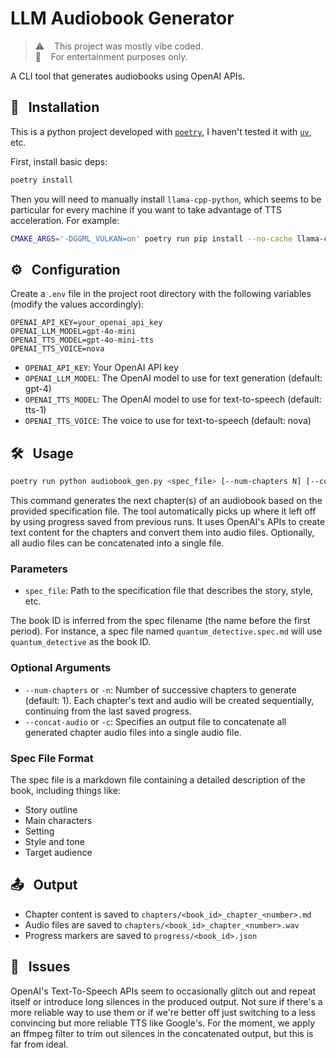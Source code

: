 # LLM Audiobook Generator

> ⚠️ &nbsp;&nbsp; This project was mostly vibe coded.<br /> 🍿 &nbsp;&nbsp; For entertainment purposes only.

A CLI tool that generates audiobooks using OpenAI APIs.

## 🚀 &nbsp; Installation

This is a python project developed with [`poetry`](https://python-poetry.org/), I haven't tested it with [`uv`](https://github.com/astral-sh/uv), etc.

First, install basic deps:

```bash
poetry install
```

Then you will need to manually install `llama-cpp-python`, which seems to be particular for every machine if you want to take advantage of TTS acceleration. For example:
```bash
CMAKE_ARGS='-DGGML_VULKAN=on' poetry run pip install --no-cache llama-cpp-python
```

## ⚙️ &nbsp; Configuration

Create a `.env` file in the project root directory with the following variables (modify the values accordingly):

```
OPENAI_API_KEY=your_openai_api_key
OPENAI_LLM_MODEL=gpt-4o-mini
OPENAI_TTS_MODEL=gpt-4o-mini-tts
OPENAI_TTS_VOICE=nova
```

- `OPENAI_API_KEY`: Your OpenAI API key
- `OPENAI_LLM_MODEL`: The OpenAI model to use for text generation (default: gpt-4)
- `OPENAI_TTS_MODEL`: The OpenAI model to use for text-to-speech (default: tts-1)
- `OPENAI_TTS_VOICE`: The voice to use for text-to-speech (default: nova)

## 🛠️ &nbsp; Usage

```bash
poetry run python audiobook_gen.py <spec_file> [--num-chapters N] [--concat-audio output_file]
```

This command generates the next chapter(s) of an audiobook based on the provided specification file. The tool automatically picks up where it left off by using progress saved from previous runs. It uses OpenAI's APIs to create text content for the chapters and convert them into audio files. Optionally, all audio files can be concatenated into a single file.

### Parameters

- `spec_file`: Path to the specification file that describes the story, style, etc.

The book ID is inferred from the spec filename (the name before the first period). For instance, a spec file named `quantum_detective.spec.md` will use `quantum_detective` as the book ID.

### Optional Arguments

- `--num-chapters` or `-n`: Number of successive chapters to generate (default: 1). Each chapter's text and audio will be created sequentially, continuing from the last saved progress.
- `--concat-audio` or `-c`: Specifies an output file to concatenate all generated chapter audio files into a single audio file.

### Spec File Format

The spec file is a markdown file containing a detailed description of the book, including things like:
- Story outline
- Main characters
- Setting
- Style and tone
- Target audience

## 📤 &nbsp; Output

- Chapter content is saved to `chapters/<book_id>_chapter_<number>.md`
- Audio files are saved to `chapters/<book_id>_chapter_<number>.wav`
- Progress markers are saved to `progress/<book_id>.json`

## 🐛 &nbsp; Issues

OpenAI's Text-To-Speech APIs seem to occasionally glitch out and repeat itself or introduce long silences in the produced output. Not sure if there's a more reliable way to use them or if we're better off just switching to a less convincing but more reliable TTS like Google's. For the moment, we apply an ffmpeg filter to trim out silences in the concatenated output, but this is far from ideal.

